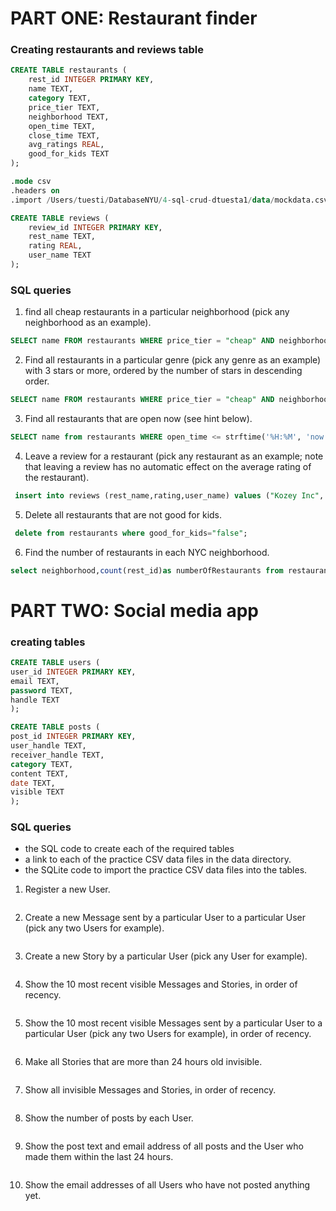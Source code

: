 # PART ONE: Restaurant finder
### Creating restaurants and reviews table 
``` sql
CREATE TABLE restaurants (
	rest_id INTEGER PRIMARY KEY,
	name TEXT,
	category TEXT, 
	price_tier TEXT,
	neighborhood TEXT, 
	open_time TEXT,
	close_time TEXT, 
	avg_ratings REAL,
	good_for_kids TEXT 
);

.mode csv 
.headers on
.import /Users/tuesti/DatabaseNYU/4-sql-crud-dtuesta1/data/mockdata.csv restaurants;

CREATE TABLE reviews (
    review_id INTEGER PRIMARY KEY, 
    rest_name TEXT,
    rating REAL,
    user_name TEXT
);
```
### SQL queries

1. find all cheap restaurants in a particular neighborhood (pick any neighborhood as an example).

``` sql
SELECT name FROM restaurants WHERE price_tier = "cheap" AND neighborhood="SoHo";
```

2. Find all restaurants in a particular genre (pick any genre as an example) with 3 stars or more, ordered by the number of stars in descending order.
``` sql
SELECT name FROM restaurants WHERE price_tier = "cheap" AND neighborhood="SoHo";
```

3. Find all restaurants that are open now (see hint below).
``` sql
SELECT name from restaurants WHERE open_time <= strftime('%H:%M', 'now','localtime')< close_time ;

```

4. Leave a review for a restaurant (pick any restaurant as an example; note that leaving a review has no automatic effect on the average rating of the restaurant).

``` sql
 insert into reviews (rest_name,rating,user_name) values ("Kozey Inc", 3.0, "dani");
```

5. Delete all restaurants that are not good for kids.
``` sql
 delete from restaurants where good_for_kids="false";
```

6. Find the number of restaurants in each NYC neighborhood.
``` sql
select neighborhood,count(rest_id)as numberOfRestaurants from restaurants group by neighborhood;
```


# PART TWO: Social media app
### creating tables
``` sql
CREATE TABLE users (
user_id INTEGER PRIMARY KEY,
email TEXT,
password TEXT,
handle TEXT
);

CREATE TABLE posts (
post_id INTEGER PRIMARY KEY,
user_handle TEXT,
receiver_handle TEXT,
category TEXT,
content TEXT,
date TEXT,
visible TEXT
);
```


### SQL queries
- the SQL code to create each of the required tables
- a link to each of the practice CSV data files in the data directory.
- the SQLite code to import the practice CSV data files into the tables.

1. Register a new User.
``` sql

```

2. Create a new Message sent by a particular User to a particular User (pick any two Users for example).
``` sql

```

3. Create a new Story by a particular User (pick any User for example).
``` sql

```

4. Show the 10 most recent visible Messages and Stories, in order of recency.
``` sql

```

5. Show the 10 most recent visible Messages sent by a particular User to a particular User (pick any two Users for example), in order of recency.
``` sql

```

6. Make all Stories that are more than 24 hours old invisible.
``` sql

```

7. Show all invisible Messages and Stories, in order of recency.
``` sql

```

8. Show the number of posts by each User.
``` sql

```

9. Show the post text and email address of all posts and the User who made them within the last 24 hours.
``` sql

```

10. Show the email addresses of all Users who have not posted anything yet.
``` sql

```
